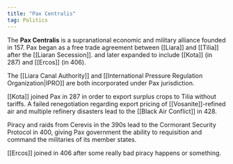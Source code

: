 ```yaml
---
title: "Pax Centralis"
tag: Politics
---
```


The **Pax Centralis** is a supranational economic and military alliance founded in 157. Pax began as a free trade agreement between [[Liara]] and [[Tilia]] after the [[Liaran Secession]]. and later expanded to include [[Kota]] (in 287) and [[Ercos]] (in 406).

The [[Liara Canal Authority]] and [[International Pressure Regulation Organization|IPRO]] are both incorporated under Pax jurisdiction.

[[Kota]] joined Pax in 287 in order to export surplus crops to Tilia without tariffs. A failed renegotiation regarding export pricing of [[Vosanite]]-refined air and multiple refinery disasters lead to the [[Black Air Conflict]] in 428.

Piracy and raids from Cerevis in the 390s lead to the Cormorant Security Protocol in 400, giving Pax government the ability to requisition and command the militaries of its member states.

[[Ercos]] joined in 406 after some really bad piracy happens or something.
